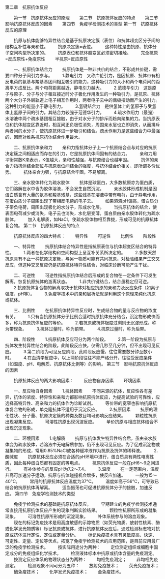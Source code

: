 第二章　抗原抗体反应

　　第一节　抗原抗体反应的原理
　　第二节　抗原抗体反应的特点
　　第三节　影响抗原抗体反应的因素
　　第四节　免疫学检测技术的类型 
第一节　抗原抗体反应的原理

　　抗原与抗体能够特异性结合是基于抗原决定簇（表位）和抗体超变区分子间的结构互补性与亲和性。
　　抗原决定簇=表位。
　　这种特性是由抗原、抗体分子空间构型所决定的。
　　抗原表位和抗体超变区必须密切接触。
　　完全抗原=反应原性+免疫原性
　　半抗原=反应原性

　　一、抗原抗体结合力
　　抗原抗体是一种非共价的结合，不形成共价键，需要四种分子间引力参与。 
　　1.静电引力　又称库伦引力，是因抗原、抗体带有相反电荷的氨基与羧基基团间相互吸引的能力，这种吸引力的大小和两个电荷间的距离平方成反比。两个电荷距离越近，静电引力越大。
　　2.范德华引力　这是原子与原子、分子与分子相互接近时分子极化作用发生的一种吸引力，是抗原、抗体两个大分子外层轨道上电子相互作用时，两者电子云中的偶极摆动而产生的引力。这种引力的能量小于静电引力。
　　3.氢键结合力　是供氢体上的氢原子与受氢体上氢原子间的引力。其结合力较强于范德华引力。
　　4.疏水作用力（最强）　水溶液中两个疏水基团相互接触，由于对水分子的排斥而趋向聚集的力。当抗原表位和抗体超变区靠近时，相互间正负极性消失，周围亲水层也立即消失，从而排斥两者间的水分子，使抗原抗体进一步吸引和结合。疏水作用力是这些结合力中最强的，因而对维系抗原抗体结合作用最大。

　　二、抗原抗体亲和力
　　亲和力指抗体分子上一个抗原结合点与对应的抗原决定簇之间相适应而存在的引力，它是抗原抗体间固有的结合力。 
　　亲和力用平衡常数K来表示，K值越大，亲和性越强，与抗原结合也越牢固。 
　　抗体的亲合力指抗体结合部位与抗原表位间结合的强度，与抗体结合价相关，即所谓多价优势。
　　抗体亲合力强，与抗原结合牢固，不易解离。

　　三、亲水胶体转化为疏水胶体
　　抗体是球蛋白，大多数抗原亦为蛋白质，它们溶解在水中皆为胶体溶液，不会发生自然沉淀。
　　亲水胶体形成机制是因蛋白质含有大量的氨基和羧基残基，这些残基在溶液中带有电荷，由于静电作用，在蛋白质分子周围出现了带相反电荷的电子云。
　　如果溶液pH偏高，蛋白质分子带负电荷，周围出现极化的水分子，形成水化层。
　　当抗原抗体的结合，使表面电荷减少或消失，电子云也消失，水化层变薄，蛋白质由亲水胶体转化为疏水胶体。 
　　加入电解质，如NaCl，使疏水胶体物相互靠拢，形成可见的抗原抗体复合物。
第二节　抗原抗体反应的特点

　　抗原抗体反应的四大特点：
　　特异性
　　可逆性
　　比例性
　　阶段性

　　一、特异性
　　抗原抗体结合特异性是指抗原表位与抗体超变区结合的特异性。 
　　1.两者在化学结构和空间构型上呈互补关系所决定的。
　　2.多数天然抗原具有不止一种抗原决定簇，与另一物质可能有共同抗原，对检验结果产生交叉反应，但这种交叉反应仍是抗原抗体特异性结合，对临床诊断可能产生干扰。

　　二、可逆性
　　可逆性指抗原抗体结合后形成的复合物在一定条件下可发生解离，恢复抗原抗体的游离状态。
　　1.非共价键结合，结合虽稳定但可逆。
　　2.抗原抗体复合物的解离取决于抗体对相应抗原的亲和力及反应条件（如离子强度、pH等）。
　　3.免疫学技术中的亲和层析法就是利用这个原理来纯化抗原或抗体。

　　三、比例性
　　在抗原抗体特异性反应时，生成结合物的量与反应物的浓度有关。
　　1.只有当抗原抗体分子比例合适时抗原抗体充分结合，沉淀物形成快而多，称为抗原抗体反应的等价。
　　2.若抗原或抗体极度过剩则无沉淀形成，称为带现象。
　　3.抗体过量时，称为前带。
　　4.抗原过量时，称为后带。

　　四、阶段性
　　1.抗原抗体反应可分为两个阶段。
　　2.第一阶段为抗原与抗体发生特异性结合的阶段，此阶段反应快，仅需几秒至几分钟，但不出现可见反应。 
　　3.第二阶段为可见反应阶段，此阶段反应慢，往往需要数分钟至数小时。 
　　4.在血清学反应中，以上两阶段往往不能严格分开，往往受反应条件（如温度、pH、电解质、抗原抗体比例等）的影响。
第三节　影响抗原抗体反应的因素

　　抗原抗体反应的两大影响因素：
　　反应物自身因素
　　环境因素

　　一、反应物自身因素
　　1.抗体因素 
　　不同来源的抗体，反应性各有差异，抗体的浓度、特异性和亲和力都影响抗原抗体反应，为提高试验的可靠性，应选择高特异性、高亲和力的抗体作为诊断试剂。
　　等价带的宽窄也影响抗原抗体复合物的形成，单克隆抗体不适用于沉淀反应。
　　2.抗原因素
　　抗原的理化性状、分子量、抗原决定簇的种类及数目均可影响反应结果。
　　颗粒性抗原出现凝集反应。
　　可溶性抗原出现沉淀反应。
　　单价抗原与相应抗体结合不出现沉淀现象。 

　　二、环境因素
　　1.电解质 
　　抗原与抗体发生特异性结合后，虽由亲水胶体变为疏水胶体，若溶液中无电解质参加，仍不出现可见反应。为了促成沉淀物或凝集物的形成，常用0.85%NaCl或各种缓冲液作为抗原及抗体的稀释液。 
　　2.酸碱度
　　抗原抗体反应必须在合适的pH环境中进行，蛋白质具有两性电离性质，因此每种蛋白质都有固定的等电点。 
　　抗原抗体反应一般在pH6～9之间进行。
　　有补体参与的反应pH为7.2～7.4。 
　　3.温度
　　在一定范围内，温度升高可加速分子运动，抗原与抗体碰撞机会增多，使反应加速。
　　一般为15～40℃。
　　常用的抗原抗体反应温度为37℃。 
　　温度如高于56℃，可导致已结合的抗原抗体再解离。
　　适当振荡也可促进抗原抗体分子的接触，加速反应。 
第四节　免疫学检测技术的类型

　　免疫学检测技术的基础是抗原抗体反应。
　　早期建立的免疫学检测技术通常直接用抗原抗体反应产生的现象判断实验结果。 
　　颗粒性抗原所形成的凝集现象。
　　可溶性抗原所形成的沉淀现象。
　　补体系统参与的溶血现象。 
　　现在的标记免疫技术是用高度敏感的示踪物质（如荧光物质、放射性核素、酶或化学发光物质等）标记抗原或抗体，进行抗原抗体反应后，通过检测标志物对抗原或抗体进行定性、定位或定量分析。
　　标记免疫技术具有灵敏度高、快速、可定性、定量、定位等优点，拓宽了免疫学检测技术的应用范围，是目前应用最广泛的免疫学检测技术。 
　　按实际用途分为两种：
　　定位测定组织或细胞中固定成分的免疫组织化学技术。
　　检测液体标本中抗原或抗体含量的免疫测定。
　　按测定反应体系的物理状态分为两种：
　　均相免疫测定；
　　非均相免疫测定。
　　检测现象不同可分为五种：
　　放射免疫技术；
　　荧光免疫技术；
　　酶免疫技术；
　　化学发光免疫技术；
　　金免疫技术。

